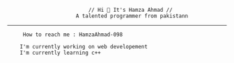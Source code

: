                               // Hi 👋 It's Hamza Ahmad //
                          A talented programmer from pakistann
 ______________________________________________________________________________________________
         How to reach me : HamzaAhmad-098
                          
        I'm currently working on web developement 
        I'm currently learning c++
        
        
                      

<!--
**HamzaAhmad-098/HamzaAhmad-098** is a ✨ _special_ ✨ repository because its `README.md` (this file) appears on your GitHub profile.

Here are some ideas to get you started:

- 🔭 I’m currently working on ...
- 🌱 I’m currently learning ...
- 👯 I’m looking to collaborate on ...
- 🤔 I’m looking for help with ...
- 💬 Ask me about ...
- 📫 How to reach me: ...
- 😄 Pronouns: ...
- ⚡ Fun fact: ...
-->

